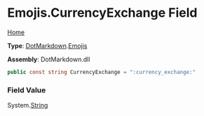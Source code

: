 # Emojis\.CurrencyExchange Field

[Home](../../../README.md)

**Type**: [DotMarkdown](../../README.md)\.[Emojis](../README.md)

**Assembly**: DotMarkdown\.dll

```csharp
public const string CurrencyExchange = ":currency_exchange:"
```

### Field Value

System\.[String](https://docs.microsoft.com/en-us/dotnet/api/system.string)